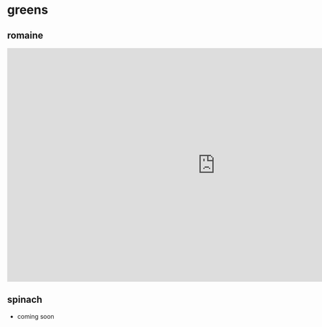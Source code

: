 # greens

## romaine

<iframe width="966" height="543" src="https://www.youtube.com/embed/KvgXaaYJqZM" title="Growing Lettuce: You&#39;re Doing It WRONG! 3 Tips To Grow TONS Of Lettuce All Year Long in Any Climate!" frameborder="0" allow="accelerometer; autoplay; clipboard-write; encrypted-media; gyroscope; picture-in-picture; web-share" allowfullscreen></iframe>

## spinach

- coming soon 
